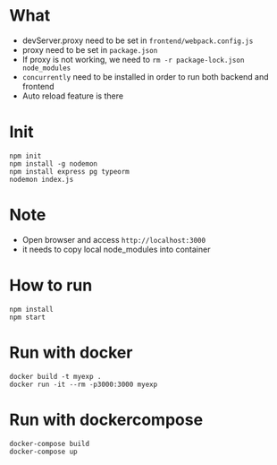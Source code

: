 # What
* devServer.proxy need to be set in `frontend/webpack.config.js`
* proxy need to be set in `package.json` 
* If proxy is not working, we need to `rm -r package-lock.json node_modules`
* `concurrently` need to be installed in order to run both backend and frontend
* Auto reload feature is there

# Init
```
npm init
npm install -g nodemon
npm install express pg typeorm
nodemon index.js
```

# Note
* Open browser and access `http://localhost:3000`
* it needs to copy local node_modules into container

# How to run
```
npm install 
npm start
```

# Run with docker
```
docker build -t myexp .
docker run -it --rm -p3000:3000 myexp
```

# Run with dockercompose
```
docker-compose build
docker-compose up
```

